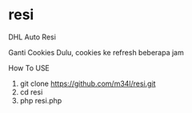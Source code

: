 # resi
DHL Auto Resi

Ganti Cookies Dulu, cookies ke refresh beberapa jam

How To USE
1. git clone https://github.com/m34l/resi.git
2. cd resi
3. php resi.php

